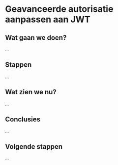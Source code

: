 # Geavanceerde autorisatie aanpassen aan JWT

## Wat gaan we doen?

...

## Stappen

...

## Wat zien we nu?

...

## Conclusies

...

## Volgende stappen

...
